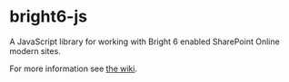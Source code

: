 bright6-js
==========

A JavaScript library for working with Bright 6 enabled SharePoint Online modern sites.

For more information see [the wiki](https://github.com/Chosense/bright6-js/wiki).
